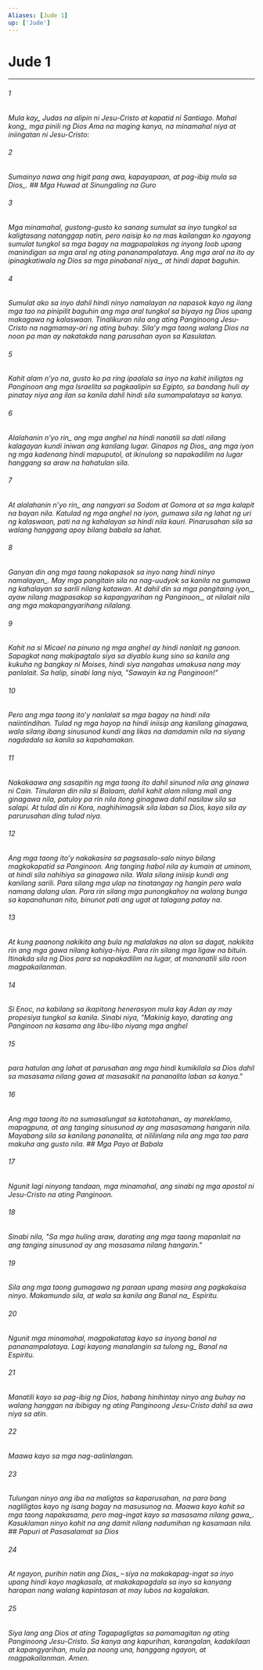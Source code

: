 ```yaml
---
Aliases: [Jude 1]
up: ['Jude']
---
```

# Jude 1

***






















###### 1 










<i class="trans-change">Mula kay_ Judas na alipin ni Jesu-Cristo at kapatid ni Santiago. <i class="trans-change">Mahal kong_ mga pinili ng Dios Ama na maging kanya, na minamahal niya at iniingatan ni Jesu-Cristo: 





















###### 2 










Sumainyo nawa ang higit pang awa, kapayapaan, at pag-ibig <i class="trans-change">mula sa Dios_. ## Mga Huwad at Sinungaling na Guro 





















###### 3 










Mga minamahal, gustong-gusto ko sanang sumulat sa inyo tungkol sa kaligtasang natanggap natin, pero naisip ko na mas kailangan ko ngayong sumulat tungkol sa mga bagay na magpapalakas ng inyong loob upang manindigan sa mga aral ng ating pananampalataya. Ang mga aral na ito ay ipinagkatiwala ng Dios sa mga pinabanal <i class="trans-change">niya_, at hindi dapat baguhin. 





















###### 4 










Sumulat ako sa inyo dahil hindi ninyo namalayan na napasok kayo ng ilang mga tao na pinipilit baguhin ang mga aral tungkol sa biyaya ng Dios upang makagawa ng kalaswaan. Tinalikuran nila ang ating Panginoong Jesu-Cristo na nagmamay-ari ng ating buhay. Silaʼy mga taong walang Dios na noon pa man ay nakatakda nang parusahan ayon sa Kasulatan. 





















###### 5 










Kahit alam nʼyo na, gusto ko pa ring ipaalala sa inyo na kahit iniligtas ng Panginoon ang mga Israelita sa pagkaalipin sa Egipto, sa bandang huli ay pinatay niya ang ilan sa kanila dahil hindi sila sumampalataya sa kanya. 





















###### 6 










<i class="trans-change">Alalahanin nʼyo rin_ ang mga anghel na hindi nanatili sa dati nilang kalagayan kundi iniwan ang kanilang lugar. Ginapos <i class="trans-change">ng Dios_ ang mga iyon ng mga kadenang hindi mapuputol, at ikinulong sa napakadilim na lugar hanggang sa araw na hahatulan sila. 





















###### 7 










<i class="trans-change">At alalahanin nʼyo rin_ ang nangyari sa Sodom at Gomora at sa mga kalapit na bayan nila. Katulad ng mga anghel na iyon, gumawa sila ng lahat ng uri ng kalaswaan, pati na ng kahalayan sa hindi nila kauri. Pinarusahan sila sa walang hanggang apoy bilang babala sa lahat. 





















###### 8 










Ganyan din ang mga taong nakapasok sa inyo <i class="trans-change">nang hindi ninyo namalayan_. May mga pangitain sila na nag-uudyok sa kanila na gumawa ng kahalayan sa sarili nilang katawan. <i class="trans-change">At dahil din sa mga pangitaing iyon,_ ayaw nilang magpasakop sa kapangyarihan <i class="trans-change">ng Panginoon_, at nilalait nila ang mga makapangyarihang nilalang. 





















###### 9 










Kahit na si Micael na pinuno ng mga anghel ay hindi nanlait ng ganoon. Sapagkat nang makipagtalo siya sa diyablo kung sino sa kanila ang kukuha ng bangkay ni Moises, hindi siya nangahas umakusa nang may panlalait. Sa halip, sinabi lang niya, "Sawayin ka ng Panginoon!" 





















###### 10 










Pero ang mga taong itoʼy nanlalait sa mga bagay na hindi nila naiintindihan. Tulad ng mga hayop na hindi iniisip ang kanilang ginagawa, wala silang ibang sinusunod kundi ang likas na damdamin nila na siyang nagdadala sa kanila sa kapahamakan. 





















###### 11 










Nakakaawa ang sasapitin ng mga taong ito dahil sinunod nila ang ginawa ni Cain. Tinularan din nila si Balaam, dahil kahit alam nilang mali ang ginagawa nila, patuloy pa rin nila itong ginagawa dahil nasilaw sila sa salapi. At tulad din ni Kora, naghihimagsik sila laban sa Dios, kaya sila ay parurusahan ding tulad niya. 





















###### 12 










Ang mga taong itoʼy nakakasira sa pagsasalo-salo ninyo bilang magkakapatid sa Panginoon. Ang tanging habol nila ay kumain at uminom, at hindi sila nahihiya sa ginagawa nila. Wala silang iniisip kundi ang kanilang sarili. Para silang mga ulap na tinatangay ng hangin pero wala namang dalang ulan. Para rin silang mga punongkahoy na walang bunga sa kapanahunan nito, binunot pati ang ugat at talagang patay na. 





















###### 13 










At kung paanong nakikita ang bula ng malalakas na alon sa dagat, nakikita rin ang mga gawa nilang kahiya-hiya. Para rin silang mga ligaw na bituin. Itinakda sila ng Dios para sa napakadilim na lugar, at mananatili sila roon magpakailanman. 





















###### 14 










Si Enoc, na kabilang sa ikapitong henerasyon mula kay Adan ay may propesiya tungkol sa kanila. Sinabi niya, "Makinig kayo, darating ang Panginoon na kasama ang libu-libo niyang mga anghel 





















###### 15 










para hatulan ang lahat at parusahan ang mga hindi kumikilala sa Dios dahil sa masasama nilang gawa at masasakit na pananalita laban sa kanya." 





















###### 16 










Ang mga taong ito <i class="trans-change">na sumasalungat sa katotohanan_ ay mareklamo, mapagpuna, at ang tanging sinusunod ay ang masasamang hangarin nila. Mayabang sila sa kanilang pananalita, at nililinlang nila ang mga tao para makuha ang gusto nila. ## Mga Payo at Babala 





















###### 17 










Ngunit lagi ninyong tandaan, mga minamahal, ang sinabi ng mga apostol ni Jesu-Cristo na ating Panginoon. 





















###### 18 










Sinabi nila, "Sa mga huling araw, darating ang mga taong mapanlait na ang tanging sinusunod ay ang masasama nilang hangarin." 





















###### 19 










Sila ang mga taong gumagawa ng paraan upang masira ang pagkakaisa ninyo. Makamundo sila, at wala sa kanila ang <i class="trans-change">Banal na_ Espiritu. 





















###### 20 










Ngunit mga minamahal, magpakatatag kayo sa inyong banal na pananampalataya. Lagi kayong manalangin sa <i class="trans-change">tulong ng_ Banal na Espiritu. 





















###### 21 










Manatili kayo sa pag-ibig ng Dios, habang hinihintay ninyo ang buhay na walang hanggan na ibibigay ng ating Panginoong Jesu-Cristo dahil sa awa niya sa atin. 





















###### 22 










Maawa kayo sa mga nag-aalinlangan. 





















###### 23 










Tulungan ninyo ang iba na maligtas sa kaparusahan, na para bang nagliligtas kayo ng isang bagay na masusunog na. Maawa kayo kahit sa mga taong napakasama, pero mag-ingat kayo <i class="trans-change">sa masasama nilang gawa_. Kasuklaman ninyo kahit na ang damit nilang nadumihan ng kasamaan nila. ## Papuri at Pasasalamat sa Dios 





















###### 24 










<i class="trans-change">At ngayon, purihin natin ang Dios_ – siya na makakapag-ingat sa inyo upang hindi kayo magkasala, at makakapagdala sa inyo sa kanyang harapan nang walang kapintasan at may lubos na kagalakan. 





















###### 25 










Siya lang ang Dios at ating Tagapagligtas sa pamamagitan ng ating Panginoong Jesu-Cristo. Sa kanya ang kapurihan, karangalan, kadakilaan at kapangyarihan, mula pa noong una, hanggang ngayon, at magpakailanman. Amen.
